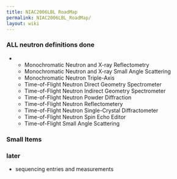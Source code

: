 ```yaml
---
title: NIAC2006LBL RoadMap
permalink: NIAC2006LBL_RoadMap/
layout: wiki
---
```


### **ALL** neutron definitions **done**

-   -   Monochromatic Neutron and X-ray Reflectometry
    -   Monochromatic Neutron and X-ray Small Angle Scattering
    -   Monochromatic Neutron Triple-Axis
    -   Time-of-Flight Neutron Direct Geometry Spectrometer
    -   Time-of-Flight Neutron Indirect Geometry Spectrometer
    -   Time-of-Flight Neutron Powder Diffraction
    -   Time-of-Flight Neutron Reflectometery
    -   Time-of-Flight Neutron Single-Crystal Diffractometer
    -   Time-of-Flight Neutron Spin Echo Editor
    -   Time-of-Flight Small Angle Scattering

### Small Items

### later

-   sequencing entries and measurements

